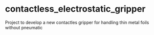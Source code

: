 # contactless_electrostatic_gripper
Project to develop a new contactles gripper for handling thin metal foils without pneumatic 
